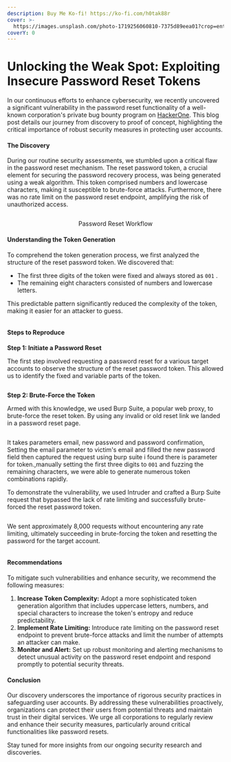 ```yaml
---
description: Buy Me Ko-fi! https://ko-fi.com/h0tak88r
cover: >-
  https://images.unsplash.com/photo-1719256060810-7375d89eea01?crop=entropy&cs=srgb&fm=jpg&ixid=M3wxOTcwMjR8MHwxfHJhbmRvbXx8fHx8fHx8fDE3MjIxOTQ1MzV8&ixlib=rb-4.0.3&q=85
coverY: 0
---
```


# Unlocking the Weak Spot: Exploiting Insecure Password Reset Tokens

In our continuous efforts to enhance cybersecurity, we recently uncovered a significant vulnerability in the password reset functionality of a well-known corporation's private bug bounty program on [HackerOne](https://hackerone.com/v). This blog post details our journey from discovery to proof of concept, highlighting the critical importance of robust security measures in protecting user accounts.

#### The Discovery

During our routine security assessments, we stumbled upon a critical flaw in the password reset mechanism. The reset password token, a crucial element for securing the password recovery process, was being generated using a weak algorithm. This token comprised numbers and lowercase characters, making it susceptible to brute-force attacks. Furthermore, there was no rate limit on the password reset endpoint, amplifying the risk of unauthorized access.

<div align="center" data-full-width="true"><figure><img src="../.gitbook/assets/image (243).png" alt=""><figcaption><p>Password Reset Workflow</p></figcaption></figure></div>

#### Understanding the Token Generation

To comprehend the token generation process, we first analyzed the structure of the reset password token. We discovered that:

* The first three digits of the token were fixed and always stored as `001` .
* The remaining eight characters consisted of numbers and lowercase letters.

This predictable pattern significantly reduced the complexity of the token, making it easier for an attacker to guess.

<figure><img src="../.gitbook/assets/image (237).png" alt=""><figcaption></figcaption></figure>

#### Steps to Reproduce

**Step 1: Initiate a Password Reset**

The first step involved requesting a password reset for a various target accounts to observe the structure of the reset password token. This allowed us to identify the fixed and variable parts of the token.

<figure><img src="../.gitbook/assets/image (240).png" alt=""><figcaption></figcaption></figure>

**Step 2: Brute-Force the Token**

Armed with this knowledge, we used Burp Suite, a popular web proxy, to brute-force the reset token. By using any invalid or old reset link we landed in a password reset page.

<figure><img src="../.gitbook/assets/image (241).png" alt=""><figcaption></figcaption></figure>

It takes parameters email, new password and password confirmation, Setting the email parameter to victim's email and filled the new password field then captured the request using burp suite i found there is parameter for token.,manually setting the first three digits to `001` and fuzzing the remaining characters, we were able to generate numerous token combinations rapidly.

To demonstrate the vulnerability, we used Intruder and crafted a Burp Suite request that bypassed the lack of rate limiting and successfully brute-forced the reset password token.

<figure><img src="../.gitbook/assets/image (239).png" alt=""><figcaption></figcaption></figure>

We sent approximately 8,000 requests without encountering any rate limiting, ultimately succeeding in brute-forcing the token and resetting the password for the target account.

<figure><img src="../.gitbook/assets/image (238).png" alt=""><figcaption></figcaption></figure>

#### Recommendations

To mitigate such vulnerabilities and enhance security, we recommend the following measures:

1. **Increase Token Complexity:** Adopt a more sophisticated token generation algorithm that includes uppercase letters, numbers, and special characters to increase the token's entropy and reduce predictability.
2. **Implement Rate Limiting:** Introduce rate limiting on the password reset endpoint to prevent brute-force attacks and limit the number of attempts an attacker can make.
3. **Monitor and Alert:** Set up robust monitoring and alerting mechanisms to detect unusual activity on the password reset endpoint and respond promptly to potential security threats.

#### Conclusion

Our discovery underscores the importance of rigorous security practices in safeguarding user accounts. By addressing these vulnerabilities proactively, organizations can protect their users from potential threats and maintain trust in their digital services. We urge all corporations to regularly review and enhance their security measures, particularly around critical functionalities like password resets.

Stay tuned for more insights from our ongoing security research and discoveries.

<figure><img src="../.gitbook/assets/image (244).png" alt=""><figcaption></figcaption></figure>
